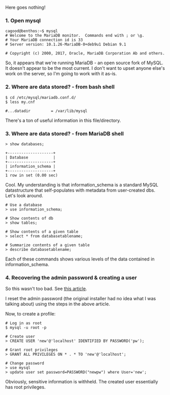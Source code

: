 Here goes nothing!

 ### 1. Open mysql
 ```
cagood@benthos:~$ mysql
# Welcome to the MariaDB monitor.  Commands end with ; or \g.
# Your MariaDB connection id is 33
# Server version: 10.1.26-MariaDB-0+deb9u1 Debian 9.1

# Copyright (c) 2000, 2017, Oracle, MariaDB Corporation Ab and others.
 ```

So, it appears that we're running MariaDB - an open source fork of MySQL. It doesn't appear to be the most current. I don't want to upset anyone else's work on the server, so I'm going to work with it as-is.  

### 2. Where are data stored? - from bash shell
```
$ cd /etc/mysql/mariadb.conf.d/
$ less my.cnf

#...datadir         = /var/lib/mysql
```
There's a ton of useful information in this file/directory. 

### 3. Where are data stored? - from MariaDB shell
```
> show databases;

+--------------------+
| Database           |
+--------------------+
| information_schema |
+--------------------+
1 row in set (0.00 sec)
```

Cool. My understanding is that information_schema is a standard MySQL datastructure that self-populates with metadata from user-created dbs. Let's look around. 
```
# Use a database
> use information_schema;

# Show contents of db
> show tables;

# Show contents of a given table
> select * from databasetablename;

# Summarize contents of a given table
> describe databasetablename;
```
Each of these commands shows various levels of the data contained in information_schema. 

### 4. Recovering the admin password & creating a user

So this wasn't too bad. See [this article](https://www.liberiangeek.net/2014/10/reset-root-password-mariadb-centos-7/).

I reset the admin password (the original installer had no idea what I was talking about) using the steps in the above article. 

Now, to create a profile:
```
# Log in as root
$ mysql -u root -p

# Create user
> CREATE USER 'new'@'localhost' IDENTIFIED BY PASSWORD('pw');

# Grant root privileges
> GRANT ALL PRIVILEGES ON * . * TO 'new'@'localhost';

# Change password
> use mysql
> update user set password=PASSWORD("newpw") where User='new';
```

Obviously, sensitive information is withheld. The created user essentially has root privileges. 
